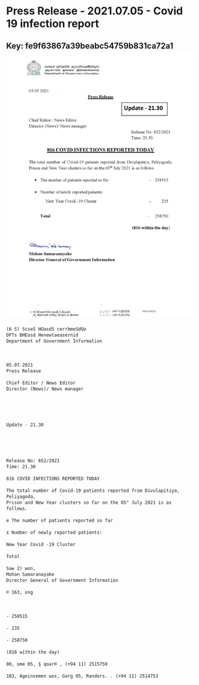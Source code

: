 # Press Release - 2021.07.05 - Covid 19 infection report 
Key: fe9f63867a39beabc54759b831ca72a1 
![img](img/fe9f63867a39beabc54759b831ca72a1.jpg)
---
```
(6 S) ScseS HOasdS cerrbmeSdQo
DFTs BHEosd Henewtaeasernid
Department of Government Information

 

05.07.2021
Press Release

Chief Editor / News Editor
Director (News)/ News manager

 

 

Update - 21.30

 

 

Release No: 652/2021
Time: 21.30

816 COVID INFECTIONS REPORTED TODAY

The total number of Covid-19 patients reported from Divulapitiya, Peliyagoda,
Prison and New Year clusters so far on the 05" July 2021 is as follows.

e The number of patients reported so far

¢ Number of newly reported patients:

New Year Covid -19 Cluster

Total

Saw 2) won,
Mohan Samaranayake
Director General of Government Information

© 163, ong

 

- 258515

- 235

- 258750

(816 within the day)

00, ome 05, § qoar® , (+94 11) 2515759

103, Ageinvemen wos, Garg 05, Randers. . (+94 11) 2514753

```
